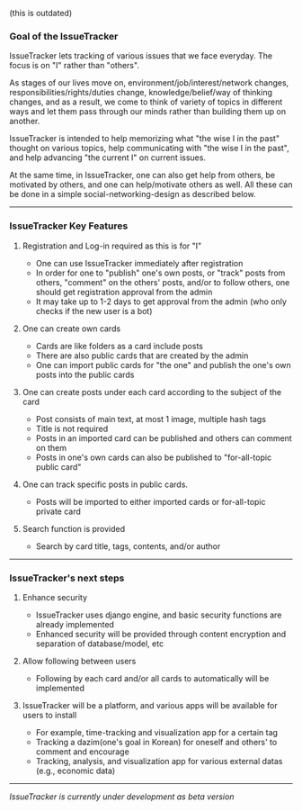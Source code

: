 (this is outdated)
### Goal of the IssueTracker 

IssueTracker lets tracking of various issues that we face everyday. The focus is on "I" rather than "others".

As stages of our lives move on, environment/job/interest/network changes, responsibilities/rights/duties change, knowledge/belief/way of thinking changes, and as a result, we come to think of variety of topics in different ways and let them pass through our minds rather than building them up on another. 

IssueTracker is intended to help memorizing what "the wise I in the past" thought on various topics, help communicating with "the wise I in the past", and help advancing "the current I" on current issues.

At the same time, in IssueTracker, one can also get help from others, be motivated by others, and one can help/motivate others as well. All these can be done in a simple social-networking-design as described below. 

---

### IssueTracker Key Features

1. Registration and Log-in required as this is for "I"
    * One can use IssueTracker immediately after registration
    * In order for one to "publish" one's own posts, or "track" posts from others, "comment" on the others' posts, and/or to follow others, one should get registration approval from the admin 
    * It may take up to 1-2 days to get approval from the admin (who only checks if the new user is a bot)

1. One can create own cards
    * Cards are like folders as a card include posts
    * There are also public cards that are created by the admin
    * One can import public cards for "the one" and publish the one's own posts into the public cards

1. One can create posts under each card according to the subject of the card
    * Post consists of main text, at most 1 image, multiple hash tags
    * Title is not required
    * Posts in an imported card can be published and others can comment on them
    * Posts in one's own cards can also be published to "for-all-topic public card"

1. One can track specific posts in public cards. 
    * Posts will be imported to either imported cards or for-all-topic private card

1. Search function is provided 
    * Search by card title, tags, contents, and/or author

---

### IssueTracker's next steps

1. Enhance security 
    * IssueTracker uses django engine, and basic security functions are already implemented
    * Enhanced security will be provided through content encryption and separation of database/model, etc

1. Allow following between users 
    * Following by each card and/or all cards to automatically will be implemented

1. IssueTracker will be a platform, and various apps will be available for users to install
    * For example, time-tracking and visualization app for a certain tag
    * Tracking a dazim(one's goal in Korean) for oneself and others' to comment and encourage
    * Tracking, analysis, and visualization app for various external datas (e.g., economic data)

---

*IssueTracker is currently under development as beta version*

